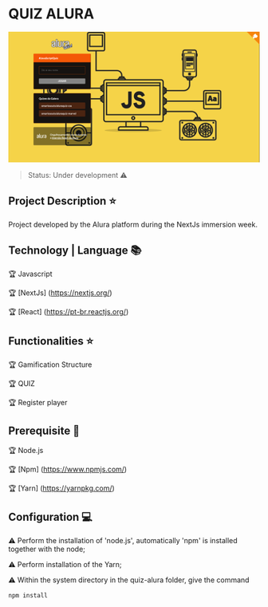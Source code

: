# QUIZ ALURA

<p align="center">
  <img src="https://github.com/alura-challenges/aluraquiz-base/blob/main/_docs/aluraquiz-base.png">
</p>

> Status: Under development :warning:

## Project Description :star:

Project developed by the Alura platform during the NextJs immersion week.

## Technology | Language :books:

:trophy: Javascript

:trophy: [NextJs] (https://nextjs.org/)

:trophy: [React] (https://pt-br.reactjs.org/)

## Functionalities :star:

:trophy: Gamification Structure

:trophy: QUIZ

:trophy: Register player
 
 ## Prerequisite :memo:
 
:trophy: Node.js

:trophy: [Npm] (https://www.npmjs.com/)

:trophy: [Yarn] (https://yarnpkg.com/)

## Configuration :computer:

:warning: Perform the installation of 'node.js', automatically 'npm' is installed together with the node;

:warning: Perform installation of the Yarn;

:warning: Within the system directory in the quiz-alura folder, give the command 

```
npm install
```
